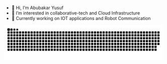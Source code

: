 - 👋 Hi, I’m Abubakar Yusuf
- 👀 I’m interested in collaborative-tech and Cloud Infrastructure
- 🌱 Currently working on IOT applications and Robot Communication

<picture>
  <source media="(prefers-color-scheme: dark)" srcset="https://raw.githubusercontent.com/fatherofcamels/fatherofcamels/output/github-contribution-grid-snake-dark.svg">
  <source media="(prefers-color-scheme: light)" srcset="https://raw.githubusercontent.com/fatherofcamels/fatherofcamels/output/github-contribution-grid-snake.svg">
  <img alt="github contribution grid snake animation" src="https://raw.githubusercontent.com/platane/platane/output/github-contribution-grid-snake.svg">
</picture>


<!---
fatherofcamels/fatherofcamels is a ✨ special ✨ repository because its `README.md` (this file) appears on your GitHub profile.
You can click the Preview link to take a look at your changes.
--->
